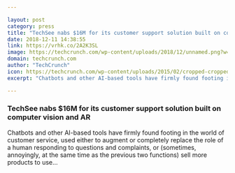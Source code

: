 ```yaml
---

layout: post
category: press
title: "TechSee nabs $16M for its customer support solution built on computer vision and AR"
date: 2018-12-11 14:38:55
link: https://vrhk.co/2A2K3SL
image: https://techcrunch.com/wp-content/uploads/2018/12/unnamed.png?w=764
domain: techcrunch.com
author: "TechCrunch"
icon: https://techcrunch.com/wp-content/uploads/2015/02/cropped-cropped-favicon-gradient.png?w=180
excerpt: "Chatbots and other AI-based tools have firmly found footing in the world of customer service, used either to augment or completely replace the role of a human responding to questions and complaints, or (sometimes, annoyingly, at the same time as the previous two functions) sell more products to use…"

---
```


### TechSee nabs $16M for its customer support solution built on computer vision and AR

Chatbots and other AI-based tools have firmly found footing in the world of customer service, used either to augment or completely replace the role of a human responding to questions and complaints, or (sometimes, annoyingly, at the same time as the previous two functions) sell more products to use…